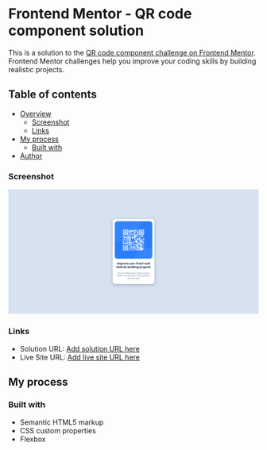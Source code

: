 # Frontend Mentor - QR code component solution

This is a solution to the [QR code component challenge on Frontend Mentor](https://www.frontendmentor.io/challenges/qr-code-component-iux_sIO_H). Frontend Mentor challenges help you improve your coding skills by building realistic projects. 

## Table of contents

- [Overview](#overview)
  - [Screenshot](#screenshot)
  - [Links](#links)
- [My process](#my-process)
  - [Built with](#built-with)
- [Author](#author)

### Screenshot

![](./screenshot.png)

### Links

- Solution URL: [Add solution URL here](https://github.com/Z-ayat/QR-Code)
- Live Site URL: [Add live site URL here](https://z-ayat.github.io/QR-Code/)

## My process

### Built with

- Semantic HTML5 markup
- CSS custom properties
- Flexbox
